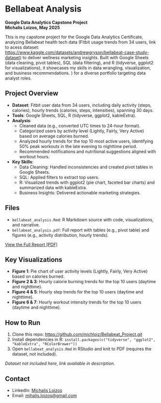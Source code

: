 # Bellabeat Analysis
**Google Data Analytics Capstone Project**  
**Michalis Loizos, May 2025**

This is my capstone project for the Google Data Analytics Certificate, analyzing Bellabeat health tech data (Fitbit usage trends from 34 users, link to acess dataset: https://www.kaggle.com/datasets/andrewgryson/bellabeat-case-study-dataset) to deliver wellness marketing insights. Built with Google Sheets (data cleaning, pivot tables), SQL (data filtering), and R (tidyverse, ggplot2 for visualizations), it showcases my skills in data wrangling, visualization, and business recommendations. ) for a diverse portfolio targeting data analyst roles.

## Project Overview
- **Dataset**: Fitbit user data from 34 users, including daily activity (steps, calories), hourly trends (calories, steps, intensities), spanning 30 days.
- **Tools**: Google Sheets, SQL, R (tidyverse, ggplot2, kableExtra).
- **Analysis**:
  - Cleaned data (e.g., converted UTC times to 24-hour format).
  - Categorized users by activity level (Lightly, Fairly, Very Active) based on average calories burned.
  - Analyzed hourly trends for the top 10 most active users, identifying 50% peak workouts in the late evening to nighttime period.
  - Recommended notifications and nutritional suggestions aligned with workout hours.
- **Key Skills**:
  - Data Cleaning: Handled inconsistencies and created pivot tables in Google Sheets.
  - SQL: Applied filters to extract top users.
  - R: Visualized trends with ggplot2 (pie chart, faceted bar charts) and summarized data with kableExtra.
  - Business Insights: Delivered actionable marketing strategies.

## Files
- `bellabeat_analysis.Rmd`: R Markdown source with code, visualizations, and narrative.
- `bellabeat_analysis.pdf`: Full report with tables (e.g., pivot table) and figures (e.g., activity distribution, hourly trends).

[View the Full Report (PDF)](Bellabeat_report.pdf)

## Key Visualizations
- **Figure 1**: Pie chart of user activity levels (Lightly, Fairly, Very Active) based on calories burned.
- **Figure 2 & 3**: Hourly calorie burning trends for the top 10 users (daytime and nighttime).
- **Figure 4 & 5**: Hourly step trends for the top 10 users (daytime and nighttime).
- **Figure 6 & 7**: Hourly workout intensity trends for the top 10 users (daytime and nighttime).


## How to Run
1. Clone this repo: https://github.com/michloiz/Bellabeat_Project.git
2. Install dependencies in R: `install.packages(c("tidyverse", "ggplot2", "kableExtra", "RColorBrewer"))`
3. Open `bellabeat_analysis.Rmd` in RStudio and knit to PDF (requires the dataset, not included).

*Dataset not included here, link available in description.*

## Contact
- LinkedIn: [Michalis Loizos](https://www.linkedin.com/in/michalis-loizos/)
- Email: mihalis.loizos@gmail.com
